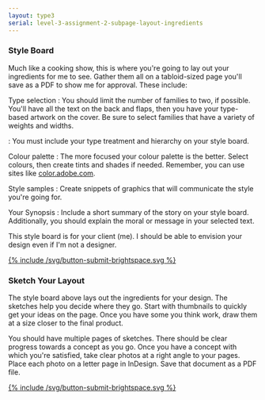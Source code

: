 ```yaml
---
layout: type3
serial: level-3-assignment-2-subpage-layout-ingredients
---
```

### Style Board

Much like a cooking show, this is where you're going to lay out your ingredients for me to see. Gather them all on a tabloid-sized page you'll save as a PDF to show me for approval. These include:

Type selection
: You should limit the number of families to two, if possible. You'll have all the text on the back and flaps, then you have your type-based artwork on the cover. Be sure to select families that have a variety of weights and widths.

: You must include your type treatment and hierarchy on your style board.

Colour palette
: The more focused your colour palette is the better. Select colours, then create tints and shades if needed. Remember, you can use sites like [color.adobe.com](https://color.adobe.com/create/color-wheel).

Style samples
: Create snippets of graphics that will communicate the style you're going for.

Your Synopsis
: Include a short summary of the story on your style board. Additionally, you should explain the moral or message in your selected text.

This style board is for your client (me). I should be able to envision your design even if I'm not a designer.

<a href="https://brightspace.algonquincollege.com/d2l/lms/dropbox/user/folder_submit_files.d2l?db=379289&amp;grpid=0&amp;isprv=0&amp;bp=0&amp;ou=411208" title="Submit on BrightSpace" target="_blank">{% include /svg/button-submit-brightspace.svg %}</a>

### Sketch Your Layout

The style board above lays out the ingredients for your design. The sketches help you decide where they go. Start with thumbnails to quickly get your ideas on the page. Once you have some you think work, draw them at a size closer to the final product.

You should have multiple pages of sketches. There should be clear progress towards a concept as you go. Once you have a concept with which you're satisfied, take clear photos at a right angle to your pages. Place each photo on a letter page in InDesign. Save that document as a PDF file.

<a href="https://brightspace.algonquincollege.com/d2l/lms/dropbox/user/folder_submit_files.d2l?db=379283&amp;grpid=0&amp;isprv=0&amp;bp=0&amp;ou=411208" title="Submit on BrightSpace" target="_blank">{% include /svg/button-submit-brightspace.svg %}</a>